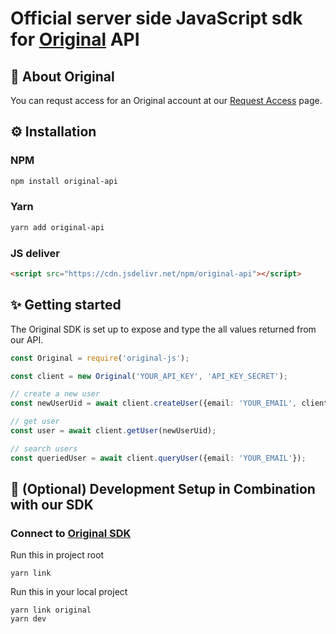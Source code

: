 # Official server side JavaScript sdk for [Original](https://getoriginal.com) API

## 📝 About Original

You can requst access for an Original account at our [Request Access](https://getoriginal.com/contact-us/) page.

## ⚙️ Installation

### NPM

```bash
npm install original-api
```

### Yarn

```bash
yarn add original-api
```

### JS deliver

```html
<script src="https://cdn.jsdelivr.net/npm/original-api"></script>
```

## ✨ Getting started

The Original SDK is set up to expose and type the all values returned from our API.
```typescript
const Original = require('original-js');

const client = new Original('YOUR_API_KEY', 'API_KEY_SECRET');

// create a new user
const newUserUid = await client.createUser({email: 'YOUR_EMAIL', client_id: 'YOUR_CLIENT_ID',})

// get user
const user = await client.getUser(newUserUid);

// search users
const queriedUser = await client.queryUser({email: 'YOUR_EMAIL'});

```
## 🔗 (Optional) Development Setup in Combination with our SDK

### Connect to [Original SDK](https://github.com/GetOriginal/original-js)
 
Run this in project root
```shell
yarn link
```

Run this in your local project
```shell
yarn link original
yarn dev
```